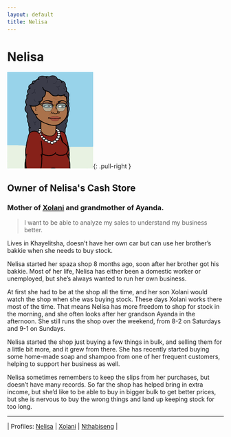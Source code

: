 ```yaml
---
layout: default
title: Nelisa
---
```


# Nelisa

![](./images/PersonaNelisa.png){: .pull-right }

## Owner of Nelisa's Cash Store

### Mother of [Xolani](/Persona_Xolani.html) and grandmother of Ayanda.

> I want to be able to analyze my sales to understand my business better.

Lives in Khayelitsha, doesn’t have her own car but can use her brother’s bakkie when she needs to buy stock.

Nelisa started her spaza shop 8 months ago, soon after her brother got his bakkie.
Most of her life, Nelisa has either been a domestic worker or unemployed, but she’s always wanted to run her own business.

At first she had to be at the shop all the time, and her son Xolani would watch the shop when she was buying stock. These days Xolani works there most of the time. That means Nelisa has more freedom to shop for stock in the morning, and she often looks after her grandson Ayanda in the afternoon. She still runs the shop over the weekend, from 8-2 on Saturdays and 9-1 on Sundays.

Nelisa started the shop just buying a few things in bulk, and selling them for a little bit more, and it grew from there. She has recently started buying some home-made soap and shampoo from one of her frequent customers, helping to support her business as well.

Nelisa sometimes remembers to keep the slips from her purchases, but doesn’t have many records. So far the shop has helped bring in extra income, but she’d like to be able to buy in bigger bulk to get better prices, but she is nervous to buy the wrong things and land up keeping stock for too long.

---

| Profiles:  [Nelisa](/Persona_Nelisa.html) | [Xolani](/Persona_Xolani.html) | [Nthabiseng](/Persona_Nthabiseng.html) |
